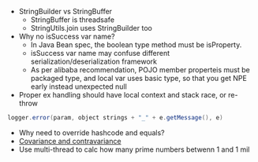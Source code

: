 * StringBuilder vs StringBuffer
  * StringBuffer is threadsafe
  * StringUtils.join uses StringBuilder too
* Why no isSuccess var name?
  * In Java Bean spec, the boolean type method must be isProperty. 
  * isSuccess var name may confuse different serialization/deserialization framework
  * As per alibaba recommendation, POJO member properteis must be packaged type, and local var uses basic type, so that you get NPE early instead unexpected null 
* Proper ex handling should have local context and stack race, or re-throw
```java
logger.error(param, object strings + "_" + e.getMessage(), e)
```
* Why need to override hashcode and equals?
* [Covariance and contravariance](http://george24601.github.io/2018/11/05/covariant-contravariance.html)
* Use multi-thread to calc how many prime numbers betwenn 1 and 1 mil
